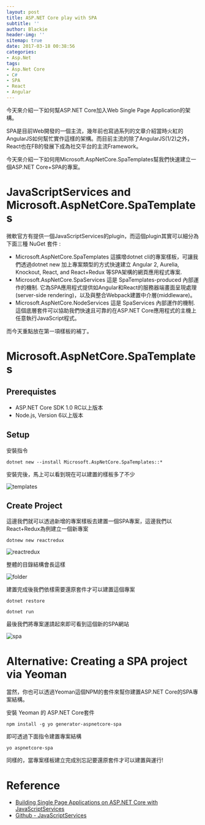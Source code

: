 ```yaml
---
layout: post
title: ASP.NET Core play with SPA
subtitle: ''
author: Blackie
header-img: ''
sitemap: true
date: 2017-03-18 00:38:56
categories:
- Asp.Net
tags: 
- Asp.Net Core
- C#
- SPA
- React
- Angular
---
```


今天來介紹一下如何幫ASP.NET Core加入Web Single Page Application的架構。

<!-- More -->

SPA是目前Web開發的一個主流，幾年前也寫過系列的文章介紹當時火紅的AngularJS如何幫忙實作這樣的架構。而目前主流的除了AngularJS(1/2)之外，React也在FB的發展下成為社交平台的主流Framework。

今天來介紹一下如何用Microsoft.AspNetCore.SpaTemplates幫我們快速建立一個ASP.NET Core+SPA的專案。

# JavaScriptServices and Microsoft.AspNetCore.SpaTemplates #

微軟官方有提供一個JavaScriptServices的plugin，而這個plugin其實可以細分為下面三種 NuGet 套件 :

- Microsoft.AspNetCore.SpaTemplates
    這擴增dotnet cli的專案樣板，可讓我們透過dotnet new 加上專案類型的方式快速建立 Angular 2, Aurelia, Knockout, React, and React+Redux 等SPA架構的網頁應用程式專案.
- Microsoft.AspNetCore.SpaServices 
    這是 SpaTemplates-produced 內部運作的機制. 它為SPA應用程式提供如Angular和React的服務器端畫面呈現處理(server-side rendering)，以及與整合Webpack建置中介層(middleware)。
- Microsoft.AspNetCore.NodeServices 
    這是 SpaServices 內部運作的機制. 這個底層套件可以協助我們快速且可靠的在ASP.NET Core應用程式的主機上任意執行JavaScript程式。

而今天重點放在第一項樣板的補丁。

# Microsoft.AspNetCore.SpaTemplates #

## Prerequistes ##

- ASP.NET Core SDK 1.0 RC以上版本
- Node.js, Version 6以上版本

## Setup ##

安裝指令

    dotnet new --install Microsoft.AspNetCore.SpaTemplates::*

安裝完後，馬上可以看到現在可以建置的樣板多了不少

![templates](templates.png)

## Create Project ##

這邊我們就可以透過新增的專案樣板去建置一個SPA專案，這邊我們以React+Redux為例建立一個新專案

    dotnew new reactredux

![reactredux](reactredux.png)

整體的目錄結構會長這樣

![folder](folder.png)

建置完成後我們依樣需要還原套件才可以建置這個專案

    dotnet restore

    dotnet run

最後我們將專案運請起來即可看到這個新的SPA網站

![spa](spa.png)

# Alternative: Creating a SPA project via Yeoman #

當然，你也可以透過Yeoman這個NPM的套件來幫你建置ASP.NET Core的SPA專案結構。

安裝 Yeoman 的 ASP.NET Core套件

    npm install -g yo generator-aspnetcore-spa

即可透過下面指令建置專案結構

    yo aspnetcore-spa

同樣的，當專案樣板建立完成別忘記要還原套件才可以建置與運行!

# Reference #
- [Building Single Page Applications on ASP.NET Core with JavaScriptServices](https://blogs.msdn.microsoft.com/webdev/2017/02/14/building-single-page-applications-on-asp-net-core-with-javascriptservices/) 
- [Github - JavaScriptServices](https://github.com/aspnet/JavaScriptServices)